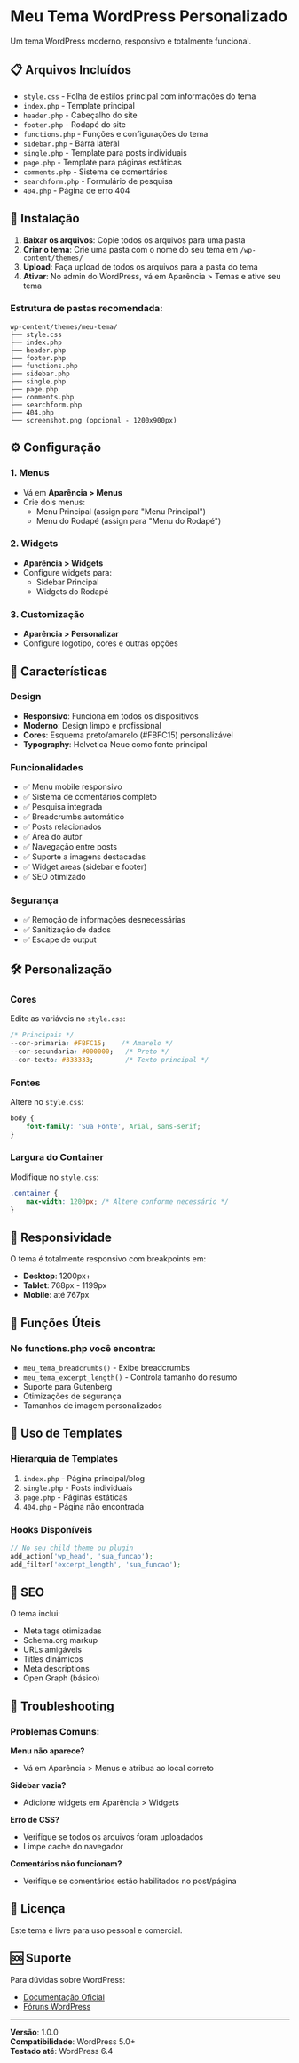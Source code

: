 # Meu Tema WordPress Personalizado

Um tema WordPress moderno, responsivo e totalmente funcional.

## 📋 Arquivos Incluídos

- `style.css` - Folha de estilos principal com informações do tema
- `index.php` - Template principal
- `header.php` - Cabeçalho do site
- `footer.php` - Rodapé do site
- `functions.php` - Funções e configurações do tema
- `sidebar.php` - Barra lateral
- `single.php` - Template para posts individuais
- `page.php` - Template para páginas estáticas
- `comments.php` - Sistema de comentários
- `searchform.php` - Formulário de pesquisa
- `404.php` - Página de erro 404

## 🚀 Instalação

1. **Baixar os arquivos**: Copie todos os arquivos para uma pasta
2. **Criar o tema**: Crie uma pasta com o nome do seu tema em `/wp-content/themes/`
3. **Upload**: Faça upload de todos os arquivos para a pasta do tema
4. **Ativar**: No admin do WordPress, vá em Aparência > Temas e ative seu tema

### Estrutura de pastas recomendada:
```
wp-content/themes/meu-tema/
├── style.css
├── index.php
├── header.php
├── footer.php
├── functions.php
├── sidebar.php
├── single.php
├── page.php
├── comments.php
├── searchform.php
├── 404.php
└── screenshot.png (opcional - 1200x900px)
```

## ⚙️ Configuração

### 1. Menus
- Vá em **Aparência > Menus**
- Crie dois menus:
  - Menu Principal (assign para "Menu Principal")
  - Menu do Rodapé (assign para "Menu do Rodapé")

### 2. Widgets
- **Aparência > Widgets**
- Configure widgets para:
  - Sidebar Principal
  - Widgets do Rodapé

### 3. Customização
- **Aparência > Personalizar**
- Configure logotipo, cores e outras opções

## 🎨 Características

### Design
- **Responsivo**: Funciona em todos os dispositivos
- **Moderno**: Design limpo e profissional
- **Cores**: Esquema preto/amarelo (#FBFC15) personalizável
- **Typography**: Helvetica Neue como fonte principal

### Funcionalidades
- ✅ Menu mobile responsivo
- ✅ Sistema de comentários completo
- ✅ Pesquisa integrada
- ✅ Breadcrumbs automático
- ✅ Posts relacionados
- ✅ Área do autor
- ✅ Navegação entre posts
- ✅ Suporte a imagens destacadas
- ✅ Widget areas (sidebar e footer)
- ✅ SEO otimizado

### Segurança
- ✅ Remoção de informações desnecessárias
- ✅ Sanitização de dados
- ✅ Escape de output

## 🛠️ Personalização

### Cores
Edite as variáveis no `style.css`:
```css
/* Principais */
--cor-primaria: #FBFC15;    /* Amarelo */
--cor-secundaria: #000000;   /* Preto */
--cor-texto: #333333;        /* Texto principal */
```

### Fontes
Altere no `style.css`:
```css
body {
    font-family: 'Sua Fonte', Arial, sans-serif;
}
```

### Largura do Container
Modifique no `style.css`:
```css
.container {
    max-width: 1200px; /* Altere conforme necessário */
}
```

## 📱 Responsividade

O tema é totalmente responsivo com breakpoints em:
- **Desktop**: 1200px+
- **Tablet**: 768px - 1199px  
- **Mobile**: até 767px

## 🔧 Funções Úteis

### No functions.php você encontra:
- `meu_tema_breadcrumbs()` - Exibe breadcrumbs
- `meu_tema_excerpt_length()` - Controla tamanho do resumo
- Suporte para Gutenberg
- Otimizações de segurança
- Tamanhos de imagem personalizados

## 📖 Uso de Templates

### Hierarquia de Templates
1. `index.php` - Página principal/blog
2. `single.php` - Posts individuais
3. `page.php` - Páginas estáticas
4. `404.php` - Página não encontrada

### Hooks Disponíveis
```php
// No seu child theme ou plugin
add_action('wp_head', 'sua_funcao');
add_filter('excerpt_length', 'sua_funcao');
```

## 🎯 SEO

O tema inclui:
- Meta tags otimizadas
- Schema.org markup
- URLs amigáveis
- Titles dinâmicos
- Meta descriptions
- Open Graph (básico)

## 🐛 Troubleshooting

### Problemas Comuns:

**Menu não aparece?**
- Vá em Aparência > Menus e atribua ao local correto

**Sidebar vazia?**
- Adicione widgets em Aparência > Widgets

**Erro de CSS?**
- Verifique se todos os arquivos foram uploadados
- Limpe cache do navegador

**Comentários não funcionam?**
- Verifique se comentários estão habilitados no post/página

## 📄 Licença

Este tema é livre para uso pessoal e comercial. 

## 🆘 Suporte

Para dúvidas sobre WordPress:
- [Documentação Oficial](https://codex.wordpress.org/)
- [Fóruns WordPress](https://br.forums.wordpress.org/)

---

**Versão**: 1.0.0  
**Compatibilidade**: WordPress 5.0+  
**Testado até**: WordPress 6.4